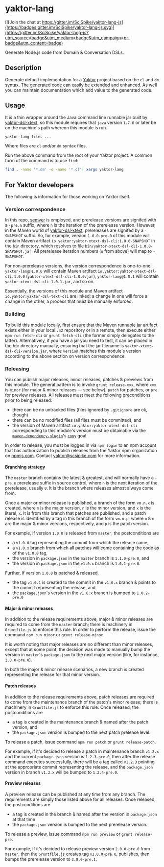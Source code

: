 # yaktor-lang

[![Join the chat at https://gitter.im/SciSpike/yaktor-lang-js](https://badges.gitter.im/SciSpike/yaktor-lang-js.svg)](https://gitter.im/SciSpike/yaktor-lang-js?utm_source=badge&utm_medium=badge&utm_campaign=pr-badge&utm_content=badge)

Generate Node.js code from Domain & Conversation DSLs.  

## Description

Generate default implementation for a [Yaktor](https://github.com/Scispike/yaktor) project based on the `cl` and `dm` syntax.
The generated code can easily be extended and enhanced. As well you can maintain documentation which add value to the generated code. 



## Usage

It is a thin wrapper around the Java command line runnable jar built by [yaktor-dsl-xtext](https://github.com/SciSpike/yaktor-dsl-xtext), so this module requires that `java` version `1.7.0` or later be on the machine's path whereon this module is run.

```bash
yaktor-lang files ... 
```
Where files are `cl` and/or `dm` syntax files.

Run the above command from the root of your Yaktor project.  A common form of the command is to use `find`:

```bash
find . -name '*.dm' -o -name '*.cl'| xargs yaktor-lang
```

## For Yaktor developers

The following is information for those working on Yaktor itself.

### Version correspondence
In this repo, [semver](http://semver.org/) is employed, and prerelease versions are signifed with a `-pre.n` suffix, where `n` is the iteration of the prerelease version. However, in the Maven world of [yaktor-dsl-xtext](https://github.com/SciSpike/yaktor-dsl-xtext),
prereleases are signifed by a `-SNAPSHOT` suffix.  So, for example, version `1.0.0-pre.0` of this module will contain Maven artifact `io.yaktor:yaktor-xtext-dsl-cli:1.0.0-SNAPSHOT` in the `bin` directory, which resolves to file `bin/yaktor-xtext-dsl-cli-1.0.0-SNAPSHOT.jar`.  All prerelease iteration numbers (`n` from above) will map to `-SNAPSHOT`.

For non-prerelease versions, the version correspondence is one-to-one:  `yaktor-lang@1.0.0` will contain Maven artifact `io.yaktor:yaktor-xtext-dsl-cli:1.0.0` (`yaktor-xtext-dsl-cli-1.0.0.jar`), `yaktor-lang@1.0.1` will contain `yaktor-xtext-dsl-cli-1.0.1.jar`, and so on.

Essentially, the versions of this module and Maven artifact `io.yaktor:yaktor-dsl-text-cli` are linked; a change in one will force a change in the other, a process that must be manually enforced.

### Building

To build this module locally, first ensure that the Maven runnable jar artifact exists either in your local `.m2` repository or in a remote, then execute either `npm run fetch-cli` or `grunt fetch-cli` (the former simply delegates to the latter).  Alternatively, if you have a jar you need to test, it can be placed in the `bin` directory manually, ensuring that the jar filename is `yaktor-xtext-dsl-cli-version.jar`, where `version` matches this module's version according to the above section on version correspondence.

### Releasing

You can publish major releases, minor releases, patches & previews from this module.  The general pattern is to invoke `grunt release-xxx`, where `xxx` is `minor` (for major & minor releases — see below), `patch` for patches, or `pre` for preview releases.  All releases must meet the following preconditions prior to being released:

* there can be no untracked files (files ignored by `.gitignore` are ok, though)
* there can be no modified files (all files must be committed), and
* the version of Maven artifact `io.yaktor:yaktor-xtext-dsl-cli` corresponding to this module's version must be obtainable via the [`maven-dependency-plugin`](http://maven.apache.org/plugins/maven-dependency-plugin/index.html)'s [`copy`](http://maven.apache.org/plugins/maven-dependency-plugin/copy-mojo.html) goal.

In order to release, you must be logged in via `npm login` to an npm account that has authorization to publish releases from the Yaktor npm organization on [npmjs.com](https://www.npmjs.com).  Contact yaktor@scsipike.com for more information.

#### Branching strategy

The `master` branch contains the latest & greatest, and will normally have a `-pre.n` prerelease suffix in source control, where `n` is the next iteration of the prerelease, usually `0`.  It is the branch where releases almost always come from.

Once a major or minor release is published, a branch of the form `vm.n.x` is created, where `m` is the major version, `n` is the minor version, and `x` is the literal, `x`.  It is from this branch that patches are published, and a patch release is identified by a tag in this branch of the form `vm.n.p`, where `m` & `n` are the major & minor versions, respectively, and `p` is the patch version.

For example, if version `1.0.0` is released from `master`, the postconditions are

- a `v1.0.0` tag representing the commit from which the release came,
- a `v1.0.x` branch from which all patches will come containing the code as of the `v1.0.0` tag,
- the version in `package.json` in the `master` branch is `1.1.0-pre.0`, and
- the version in `package.json` in the `v1.0.x` branch is `1.0.1-pre.0`.

Further, if version `1.0.0` is patched & released,

* the tag `v1.0.1` is created to the commit in the `v1.0.x` branch & points to the commit representing the release, and
* the `package.json`'s version in the `v1.0.x` branch is bumped to `1.0.2-pre.0`

#### Major & minor releases

In addition to the release requirements above, major & minor releases are required to come from the `master` branch; there is machinery in `Gruntfile.js` to enforce this rule.  In order to perform the release, issue the command `npm run minor` or `grunt release-minor`.

It is worth noting that major releases are no different than minor releases, except that at some point, the decision was made to manually bump the version in `master`'s `package.json` to the next major version (like, for instance, `2.0.0-pre.0`).

In both the major & minor release scenarios, a new branch is created representing the release for that minor version.

#### Patch releases

In addition to the release requirements above, patch releases are required to come from the maintenance branch of the patch's minor release; there is machinery in `Gruntfile.js` to enforce this rule.  Once released, the postconditions are

* a tag is created in the maintenance branch & named after the patch version, and
* the `package.json` version is bumped to the next patch prelease level.

To release a patch, issue command `npm run patch` or `grunt release-patch`.

For example, if it's decided to release a patch in maintenance branch `v1.2.x` and the current `package.json` version is `1.2.3-pre.0`, then after the release command executes successfully, there will be a tag called `v1.2.3` pointing at the appropriate commit representing the release, and the `package.json` version in branch `v1.2.x` will be bumped to `1.2.4-pre.0`.

#### Preview releases

A preview release can be published at any time from any branch.  The requirements are simply those listed above for all releases.  Once released, the postconditions are

- a tag is created in the branch & named after the version in `package.json` at that time
- the `package.json` version is bumped to the next prerelease version.

To release a preview, issue command `npm run preview` or `grunt release-pre`.

For example, if it's decided to release preview version `2.0.0-pre.0` from `master`, then the `Gruntfile.js` creates tag `v2.0.0-pre.0`, publishes, then bumps the prerelease version to `2.0.0-pre.1`.